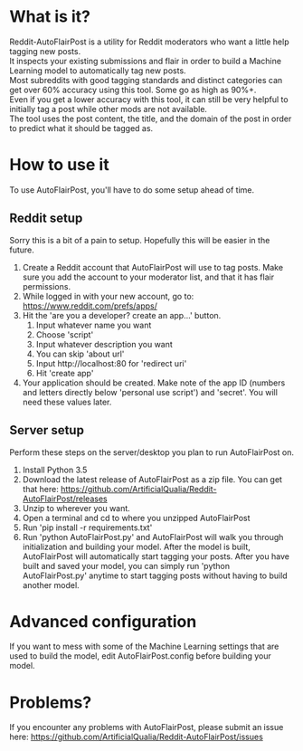 # What is it?
Reddit-AutoFlairPost is a utility for Reddit moderators who want a little help tagging new posts.  
It inspects your existing submissions and flair in order to build a Machine Learning model to automatically tag new posts.  
Most subreddits with good tagging standards and distinct categories can get over 60% accuracy using this tool.  Some go as high as 90%+.  
Even if you get a lower accuracy with this tool, it can still be very helpful to initially tag a post while other mods are not available.  
The tool uses the post content, the title, and the domain of the post in order to predict what it should be tagged as.

# How to use it
To use AutoFlairPost, you'll have to do some setup ahead of time.
## Reddit setup
Sorry this is a bit of a pain to setup.  Hopefully this will be easier in the future.  
1. Create a Reddit account that AutoFlairPost will use to tag posts.  Make sure you add the account to your moderator list, and that it has flair permissions.  
2. While logged in with your new account, go to: https://www.reddit.com/prefs/apps/
3. Hit the 'are you a developer? create an app...' button.
    1. Input whatever name you want
    2. Choose 'script'
    3. Input whatever description you want
    4. You can skip 'about url'
    5. Input http://localhost:80 for 'redirect uri'
    6. Hit 'create app'
4. Your application should be created.  Make note of the app ID (numbers and letters directly below 'personal use script') and 'secret'.  You will need these values later.  
## Server setup
Perform these steps on the server/desktop you plan to run AutoFlairPost on.  
1. Install Python 3.5
2. Download the latest release of AutoFlairPost as a zip file.  You can get that here: https://github.com/ArtificialQualia/Reddit-AutoFlairPost/releases
3. Unzip to wherever you want.
4. Open a terminal and cd to where you unzipped AutoFlairPost
5. Run 'pip install -r requirements.txt'
6. Run 'python AutoFlairPost.py' and AutoFlairPost will walk you through initialization and building your model.  After the model is built, AutoFlairPost will automatically start tagging your posts.
After you have built and saved your model, you can simply run 'python AutoFlairPost.py' anytime to start tagging posts without having to build another model.

# Advanced configuration
If you want to mess with some of the Machine Learning settings that are used to build the model, edit AutoFlairPost.config before building your model.

# Problems?
If you encounter any problems with AutoFlairPost, please submit an issue here: https://github.com/ArtificialQualia/Reddit-AutoFlairPost/issues